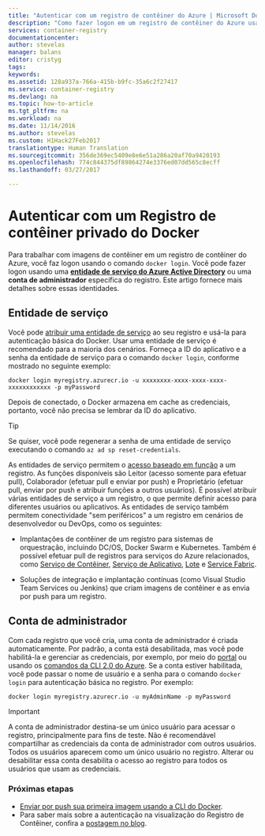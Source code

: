 ```yaml
---
title: "Autenticar com um registro de contêiner do Azure | Microsoft Docs"
description: "Como fazer logon em um registro de contêiner do Azure usando uma entidade de serviço do Azure Active Directory em uma conta de administrador"
services: container-registry
documentationcenter: 
author: stevelas
manager: balans
editor: cristyg
tags: 
keywords: 
ms.assetid: 128a937a-766a-415b-b9fc-35a6c2f27417
ms.service: container-registry
ms.devlang: na
ms.topic: how-to-article
ms.tgt_pltfrm: na
ms.workload: na
ms.date: 11/14/2016
ms.author: stevelas
ms.custom: H1Hack27Feb2017
translationtype: Human Translation
ms.sourcegitcommit: 356de369ec5409e8e6e51a286a20af70a9420193
ms.openlocfilehash: 774c844375df89864274e3376ed07dd565c8ecff
ms.lasthandoff: 03/27/2017

---
```

# <a name="authenticate-with-a-private-docker-container-registry"></a>Autenticar com um Registro de contêiner privado do Docker
Para trabalhar com imagens de contêiner em um registro de contêiner do Azure, você faz logon usando o comando `docker login`. Você pode fazer logon usando uma **[entidade de serviço do Azure Active Directory](../active-directory/active-directory-application-objects.md)** ou uma **conta de administrador** específica do registro. Este artigo fornece mais detalhes sobre essas identidades.



## <a name="service-principal"></a>Entidade de serviço

Você pode [atribuir uma entidade de serviço](container-registry-get-started-azure-cli.md#assign-a-service-principal) ao seu registro e usá-la para autenticação básica do Docker. Usar uma entidade de serviço é recomendado para a maioria dos cenários. Forneça a ID do aplicativo e a senha da entidade de serviço para o comando `docker login`, conforme mostrado no seguinte exemplo:

```
docker login myregistry.azurecr.io -u xxxxxxxx-xxxx-xxxx-xxxx-xxxxxxxxxxxx -p myPassword
```

Depois de conectado, o Docker armazena em cache as credenciais, portanto, você não precisa se lembrar da ID do aplicativo.

> [!TIP]
> Se quiser, você pode regenerar a senha de uma entidade de serviço executando o comando `az ad sp reset-credentials`.
>


As entidades de serviço permitem o [acesso baseado em função](../active-directory/role-based-access-control-configure.md) a um registro. As funções disponíveis são Leitor (acesso somente para efetuar pull), Colaborador (efetuar pull e enviar por push) e Proprietário (efetuar pull, enviar por push e atribuir funções a outros usuários). É possível atribuir várias entidades de serviço a um registro, o que permite definir acesso para diferentes usuários ou aplicativos. As entidades de serviço também permitem conectividade "sem periféricos" a um registro em cenários de desenvolvedor ou DevOps, como os seguintes:

  * Implantações de contêiner de um registro para sistemas de orquestração, incluindo DC/OS, Docker Swarm e Kubernetes. Também é possível efetuar pull de registros para serviços do Azure relacionados, como [Serviço de Contêiner](../container-service/index.md), [Serviço de Aplicativo](../app-service/index.md), [Lote](../batch/index.md) e [Service Fabric](../service-fabric/index.md).

  * Soluções de integração e implantação contínuas (como Visual Studio Team Services ou Jenkins) que criam imagens de contêiner e as envia por push para um registro.





## <a name="admin-account"></a>Conta de administrador
Com cada registro que você cria, uma conta de administrador é criada automaticamente. Por padrão, a conta está desabilitada, mas você pode habilitá-la e gerenciar as credenciais, por exemplo, por meio do [portal](container-registry-get-started-portal.md#manage-registry-settings) ou usando os [comandos da CLI 2.0 do Azure](container-registry-get-started-azure-cli.md#manage-admin-credentials). Se a conta estiver habilitada, você pode passar o nome de usuário e a senha para o comando `docker login` para autenticação básica no registro. Por exemplo:

```
docker login myregistry.azurecr.io -u myAdminName -p myPassword
```

> [!IMPORTANT]
> A conta de administrador destina-se um único usuário para acessar o registro, principalmente para fins de teste. Não é recomendável compartilhar as credenciais da conta de administrador com outros usuários. Todos os usuários aparecem como um único usuário no registro. Alterar ou desabilitar essa conta desabilita o acesso ao registro para todos os usuários que usam as credenciais.
>


### <a name="next-steps"></a>Próximas etapas
* [Enviar por push sua primeira imagem usando a CLI do Docker](container-registry-get-started-docker-cli.md).
* Para saber mais sobre a autenticação na visualização do Registro de Contêiner, confira a [postagem no blog](https://blogs.msdn.microsoft.com/stevelasker/2016/11/17/azure-container-registry-user-accounts/).


